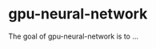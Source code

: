 
<!-- README.md is generated from README.Rmd. Please edit that file -->
gpu-neural-network
==================

The goal of gpu-neural-network is to ...
